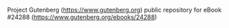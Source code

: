Project Gutenberg (https://www.gutenberg.org) public repository for eBook #24288 (https://www.gutenberg.org/ebooks/24288)
